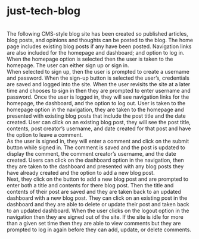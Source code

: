 # just-tech-blog
</br>
The following CMS-style blog site has been created so published articles, blog posts, and opinions and thoughts can be posted to the blog.  The home page includes existing blog posts if any have been posted.  Navigation links are also included for the homepage and dashboard; and option to log in.  When the homepage option is selected then the user is taken to the homepage. The user can either sign up or sign in. 
</br>
When selected to sign up, then the user is prompted to create a username and password. When the sign-up button is selected the user’s, credentials are saved and logged into the site.  When the user revisits the site at a later time and chooses to sign in then they are prompted to enter username and password.  Once the user is logged in, they will see navigation links for the homepage, the dashboard, and the option to log out. User is taken to the homepage option in the navigation, they are taken to the homepage and presented with existing blog posts that include the post title and the date created. User can click on an existing blog post, they will see the post title, contents, post creator’s username, and date created for that post and have the option to leave a comment. 
</br> 
As the user is signed in, they will enter a comment and click on the submit button while signed in. The comment is saved and the post is updated to display the comment, the comment creator’s username, and the date created.  Users can click on the dashboard option in the navigation, then they are taken to the dashboard and presented with any blog posts they have already created and the option to add a new blog post.  
</br>
Next, they click on the button to add a new blog post and are prompted to enter both a title and contents for there blog post. Then the title and contents of their post are saved and they are taken back to an updated dashboard with a new blog post. They can click on an existing post in the dashboard and they are able to delete or update their post and taken back to an updated dashboard. When the user clicks on the logout option in the navigation then they are signed out of the site. If the site is idle for more than a given set time then they are able to view comments but they are prompted to log in again before they can add, update, or delete comments.

